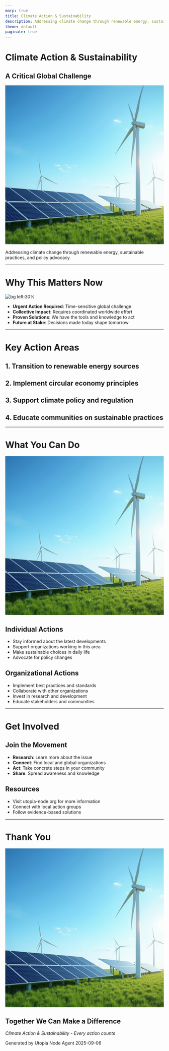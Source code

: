 ```yaml
---
marp: true
title: Climate Action & Sustainability
description: Addressing climate change through renewable energy, sustainable practices, and policy advocacy
theme: default
paginate: true
---
```


# Climate Action & Sustainability
## A Critical Global Challenge

![bg right:40%](../../../media/images/climate-action-hero.png)

Addressing climate change through renewable energy, sustainable practices, and policy advocacy

---

# Why This Matters Now

![bg left:30%](../../../media/images/collaboration-network.png)

- **Urgent Action Required**: Time-sensitive global challenge
- **Collective Impact**: Requires coordinated worldwide effort
- **Proven Solutions**: We have the tools and knowledge to act
- **Future at Stake**: Decisions made today shape tomorrow

---

# Key Action Areas

## 1. Transition to renewable energy sources

## 2. Implement circular economy principles

## 3. Support climate policy and regulation

## 4. Educate communities on sustainable practices

---

# What You Can Do

![bg right:30%](../../../media/images/climate-action-hero.png)

## Individual Actions
- Stay informed about the latest developments
- Support organizations working in this area
- Make sustainable choices in daily life
- Advocate for policy changes

## Organizational Actions
- Implement best practices and standards
- Collaborate with other organizations
- Invest in research and development
- Educate stakeholders and communities

---

# Get Involved

## Join the Movement
- **Research**: Learn more about the issue
- **Connect**: Find local and global organizations
- **Act**: Take concrete steps in your community
- **Share**: Spread awareness and knowledge

## Resources
- Visit utopia-node.org for more information
- Connect with local action groups
- Follow evidence-based solutions

---

# Thank You

![bg](../../../media/images/climate-action-hero.png)

## Together We Can Make a Difference

*Climate Action & Sustainability - Every action counts*

Generated by Utopia Node Agent
2025-09-06

<!-- Note: Images will be generated if mflux-generate is available -->
